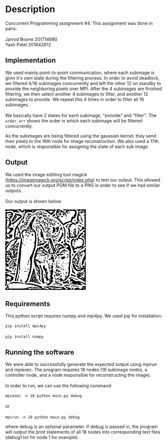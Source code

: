 # Description
Concurrent Programming assignment #4. This assignment was done in pairs: <br><br>
Jarrod Boone 201714680<br>
Yash Patel 201842812

## Implementation
We used mainly point-to-point communication, where each subimage is givin it's own state during the filtering process. In order to avoid deadlock, we filtered 4/16 subimages concurrently and left the other 12 on standby to provide the neighboring pixels over MPI. After the 4 subimages are finished filtering, we then select another 4 subimages to filter, and another 12 subimages to provide. We repeat this 4 times in order to filter all 16 subimages.
<br><br>
We basically have 2 states for each subimage, "provide" and "filter". The `order_arr` shows the order in which each subimage will be filtered concurrently. <br>

As the subimages are being filtered using the gaussian kernel, they send their pixels to the 16th node for image reconstruction.
We also used a 17th node, which is responsible for assigning the state of each sub image.

## Output
We used the image edititng tool magick (https://imagemagick.org/script/index.php) to test our output.
This allowed us to convert our output PGM file to a PNG in order to see if we had similar outputs.
<br>
<br>
Our output is shown below:<br><br>
![output](output.png "Output")

## Requirements
This python script requires numpy and mpi4py. We used pip for installation:

`pip install mpi4py`<br><br>
`pip install numpy`

## Running the software
We were able to successfully generate the expected output using mpirun and mpiexec. The program requires 18 nodes (16 subimage nodes,
a controller node, and a node responsible for reconstructing the image).
<br>
<br>
In order to run, we can use the following command:

`mpiexec -n 18 python main.py debug`
<br>
<br>
or
<br>
<br>
`mpirun -n 18 python main.py debug`

where debug is an optional parameter. If debug is passed in, the program will output the print statements of all 18 nodes
into corresponding text files (debug1.txt for node 1 for example).
